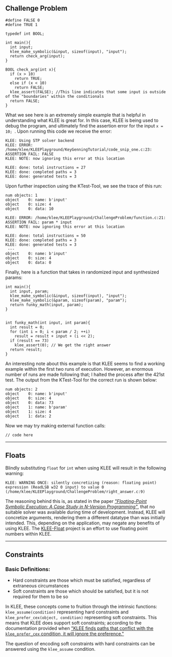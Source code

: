 ## Challenge Problem
```                                                                                                                                                              
#define FALSE 0
#define TRUE 1

typedef int BOOL;

int main(){
  int input;
  klee_make_symbolic(&input, sizeof(input), "input");
  return check_arg(input);
}

BOOL check_arg(int x){
  if (x > 10)
    return TRUE;
  else if (x < 10)
    return FALSE;
  klee_assert(FALSE); //This line indicates that some input is outside of the "boundaries" within the conditionals
  return FALSE;
}
```

What we see here is an extremely simple example that is helpful in understanding what KLEE is great for. In this case, KLEE is being used to debug the program, and ultimately find the assertion error for the input ```x = 10; ```.  Upon running this code we receive the error:
```
KLEE: Using STP solver backend
KLEE: ERROR: /home/klee/KLEEPlayground/KeyGenningTutorial/code_snip_one.c:23: ASSERTION FAIL: FALSE
KLEE: NOTE: now ignoring this error at this location

KLEE: done: total instructions = 27
KLEE: done: completed paths = 3
KLEE: done: generated tests = 3
```
Upon further inspection using the KTest-Tool, we see the trace of this run:
```
num objects: 1
object    0: name: b'input'
object    0: size: 4
object    0: data: 10
```
```
KLEE: ERROR: /home/klee/KLEEPlayground/ChallengeProblem/function.c:21: ASSERTION FAIL: param * input
KLEE: NOTE: now ignoring this error at this location

KLEE: done: total instructions = 50
KLEE: done: completed paths = 3
KLEE: done: generated tests = 3
 ---
object    0: name: b'input'
object    0: size: 4
object    0: data: 0
```

Finally, here is a function that takes in randomized input and synthesized params:
```
int main(){
  int input, param;
  klee_make_symbolic(&input, sizeof(input), "input");
  klee_make_symbolic(&param, sizeof(param), "param");
  return funky_math(input, param);
}


int funky_math(int input, int param){
  int result = 0;
  for (int i = 0; i < param / 2; ++i)
    result = result + input + (i << 2);
  if (result == 73)
    klee_assert(0); // We get the right answer                                                       
  return result;
}

```

An interesting note about this example is that KLEE seems to find a working example within the first two runs of execution. However, an enormous number of runs are made following that; I halted the process after the 421st test. The output from the KTest-Tool for the correct run is shown below:
```
num objects: 2
object    0: name: b'input'
object    0: size: 4
object    0: data: 73
object    1: name: b'param'
object    1: size: 4
object    1: data: 2
```

Now we may try making external function calls:
```
// code here
```

---
## Floats

Blindly substituting ```float``` for ```int``` when using KLEE will result in the following warning:
```
KLEE: WARNING ONCE: silently concretizing (reason: floating point) expression (ReadLSB w32 0 input) to value 0 (/home/klee/KLEEPlayground/ChallengeProblem/right_answer.c:9)
```

The reasoning behind this is, as stated in the paper [*"Floating-Point Symbolic Execution: A Case Study in N-Version Programming"*](https://srg.doc.ic.ac.uk/files/papers/klee-n-version-fp-ase-17.pdf), that no suitable solver was available during time of development. Instead, KLEE will concretize arguments, rendering them a different datatype than was initially intended. This, depending on the application, may negate any benefits of using KLEE. The [KLEE-Float](https://srg.doc.ic.ac.uk/projects/klee-float/) project is an effort to use floating point numbers within KLEE.   

---
## Constraints

### Basic Definitions:
- Hard constraints are those which must be satisfied, regardless of extraneous circumstances
- Soft constraints are those which should be satisfied, but it is not required for them to be so

In KLEE, these concepts come to fruition through the intrinsic functions: ```klee_assume(condition)``` representing hard constraints and ```klee_prefer_cex(object, condition)``` representing soft constraints. This means that KLEE does support soft constraints; according to the documentation provided when ["KLEE finds paths that conflict with the ```klee_prefer_cex``` condition, it will ignore the preference."](http://klee.github.io/docs/intrinsics/)

The question of encoding soft constraints with hard constraints can be answered using the ```klee_assume``` condition. 
